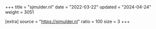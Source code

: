 +++
title = "sjmulder.nl"
date = "2022-03-22"
updated = "2024-04-24"
weight = 3051

[extra]
source = "https://sjmulder.nl"
ratio = 100
size = 3
+++
